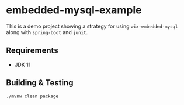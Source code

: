 # embedded-mysql-example

This is a demo project showing a strategy for using 
`wix-embedded-mysql` along with `spring-boot` and `junit`.

## Requirements
* JDK 11

## Building & Testing
```
./mvnw clean package
```
